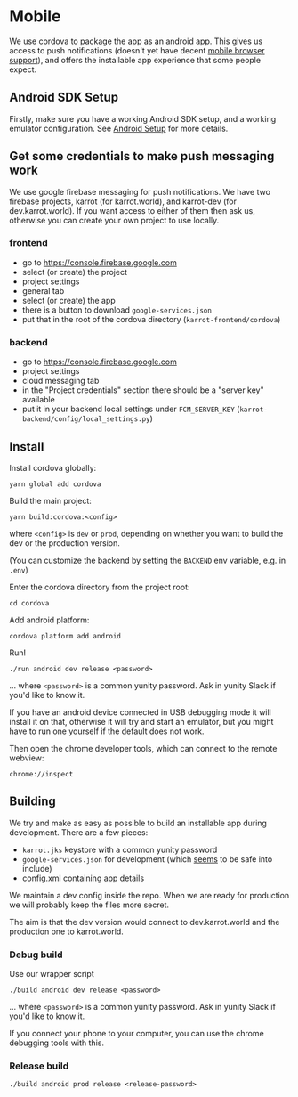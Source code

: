 # Mobile

We use cordova to package the app as an android app. This gives us access to push notifications (doesn't yet have decent [mobile browser support](https://caniuse.com/#feat=push-api)), and offers the installable app experience that some people expect.

## Android SDK Setup

Firstly, make sure you have a working Android SDK setup, and a working emulator configuration. See [Android Setup](android-sdk.md) for more details.

## Get some credentials to make push messaging work

We use google firebase messaging for push notifications. We have two firebase projects, karrot (for karrot.world), and karrot-dev (for dev.karrot.world). If you want access to either of them then ask us, otherwise you can create your own project to use locally.

### frontend

- go to https://console.firebase.google.com
- select (or create) the project
- project settings
- general tab
- select (or create) the app
- there is a button to download `google-services.json`
- put that in the root of the cordova directory (`karrot-frontend/cordova`)

### backend

- go to https://console.firebase.google.com
- project settings
- cloud messaging tab
- in the "Project credentials" section there should be a "server key" available
- put it in your backend local settings under `FCM_SERVER_KEY` (`karrot-backend/config/local_settings.py`)

## Install

Install cordova globally:

```
yarn global add cordova
```

Build the main project:
```
yarn build:cordova:<config>
```

where `<config>` is `dev` or `prod`, depending on whether you want to build the dev or the production version.

(You can customize the backend by setting the `BACKEND` env variable, e.g. in `.env`)

Enter the cordova directory from the project root:

```
cd cordova
```

Add android platform:

```
cordova platform add android
```

Run!

```
./run android dev release <password>
```

... where `<password>` is a common yunity password. Ask in yunity Slack if you'd like to know it.

If you have an android device connected in USB debugging mode it will install it on that,
otherwise it will try and start an emulator, but you might have to run one yourself if the default does not work.

Then open the chrome developer tools, which can connect to the remote webview:

```
chrome://inspect
```

## Building

We try and make as easy as possible to build an installable app during development. There are a few pieces:
- `karrot.jks` keystore with a common yunity password
- `google-services.json` for development (which [seems](https://groups.google.com/forum/#!topic/firebase-talk/bamCgTDajkw) to be safe into include)
- config.xml containing app details

We maintain a dev config inside the repo. When we are ready for production we will probably keep the files more secret.

The aim is that the dev version would connect to dev.karrot.world and the production one to karrot.world.

### Debug build

Use our wrapper script

```
./build android dev release <password>
```

... where `<password>` is a common yunity password. Ask in yunity Slack if you'd like to know it.

If you connect your phone to your computer, you can use the chrome debugging tools with this.

### Release build

```
./build android prod release <release-password>
```

